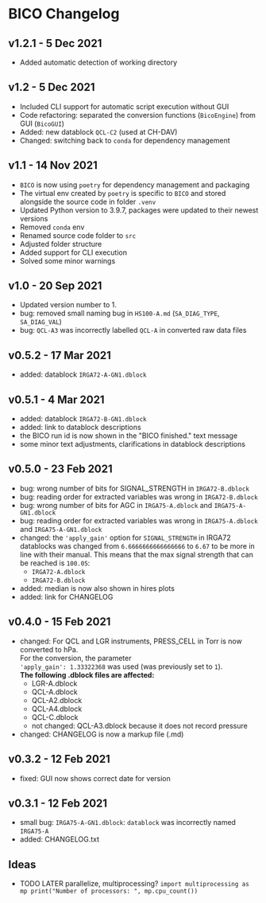 # BICO Changelog

## v1.2.1 - 5 Dec 2021

- Added automatic detection of working directory

## v1.2 - 5 Dec 2021

- Included CLI support for automatic script execution without GUI
- Code refactoring: separated the conversion functions (`BicoEngine`) from GUI (`BicoGUI`)
- Added: new datablock `QCL-C2` (used at CH-DAV)
- Changed: switching back to `conda` for dependency management

## v1.1 - 14 Nov 2021

- `BICO` is now using `poetry` for dependency management and packaging 
- The virtual env created by `poetry` is specific to `BICO` and stored alongside the source code in folder `.venv`
- Updated Python version to 3.9.7, packages were updated to their newest versions
- Removed `conda` env
- Renamed source code folder to `src`
- Adjusted folder structure
- Added support for CLI execution
- Solved some minor warnings

## v1.0 - 20 Sep 2021

- Updated version number to 1.
- bug: removed small naming bug in `HS100-A.md` (`SA_DIAG_TYPE`, `SA_DIAG_VAL`)
- bug: `QCL-A3` was  incorrectly labelled `QCL-A` in converted raw data files

## v0.5.2 - 17 Mar 2021

- added: datablock `IRGA72-A-GN1.dblock`

## v0.5.1 - 4 Mar 2021

- added: datablock `IRGA72-B-GN1.dblock`
- added: link to datablock descriptions
- the BICO run id is now shown in the "BICO finished." text message
- some minor text adjustments, clarifications in datablock descriptions

## v0.5.0 - 23 Feb 2021
- bug: wrong number of bits for SIGNAL_STRENGTH in `IRGA72-B.dblock`
- bug: reading order for extracted variables was wrong in `IRGA72-B.dblock`
- bug: wrong number of bits for AGC in `IRGA75-A.dblock` and `IRGA75-A-GN1.dblock` 
- bug: reading order for extracted variables was wrong in `IRGA75-A.dblock` and `IRGA75-A-GN1.dblock` 
- changed: the `'apply_gain'` option for `SIGNAL_STRENGTH` in IRGA72 datablocks was changed
  from `6.6666666666666666` to `6.67` to be more in line with their manual. This means that
  the max signal strength that can be reached is `100.05`:
  - `IRGA72-A.dblock`
  - `IRGA72-B.dblock`
- added: median is now also shown in hires plots
- added: link for CHANGELOG

## v0.4.0 - 15 Feb 2021
- changed: For QCL and LGR instruments, PRESS_CELL in Torr is now converted to hPa.  
  For the conversion, the parameter  
  `'apply_gain': 1.33322368` was used (was previously set to `1`).   
  **The following .dblock files are affected:**
    - LGR-A.dblock
    - QCL-A.dblock
    - QCL-A2.dblock
    - QCL-A4.dblock
    - QCL-C.dblock
    - not changed: QCL-A3.dblock because it does not record pressure
- changed: CHANGELOG is now a markup file (.md)

## v0.3.2 - 12 Feb 2021
- fixed: GUI now shows correct date for version

## v0.3.1 - 12 Feb 2021
- small bug: `IRGA75-A-GN1.dblock`: `datablock` was incorrectly named `IRGA75-A`
- added: CHANGELOG.txt

## Ideas
- TODO LATER parallelize, multiprocessing?
`
import multiprocessing as mp
print("Number of processors: ", mp.cpu_count())
`
